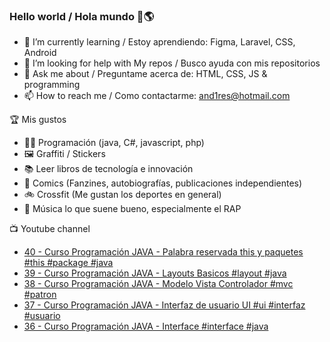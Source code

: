 ### Hello world / Hola mundo 👋🌎

<!--
**xaca/xaca** is a ✨ _special_ ✨ repository because its `README.md` (this file) appears on your GitHub profile.

Here are some ideas to get you started:
-->

- 🌱 I’m currently learning / Estoy aprendiendo: Figma, Laravel, CSS, Android
- 🤔 I’m looking for help with My repos / Busco ayuda con mis repositorios
- 💬 Ask me about / Preguntame acerca de: HTML, CSS, JS & programming 
- 📫 How to reach me / Como contactarme: and1res@hotmail.com

🏆 Mis gustos
- 👨‍💻 Programación (java, C#, javascript, php)
- 🖼️ Graffiti / Stickers
- 📚 Leer libros de tecnología e innovación
- 💢 Comics (Fanzines, autobiografías, publicaciones independientes)
- 🚲 Crossfit (Me gustan los deportes en general)
- 🎤 Música lo que suene bueno, especialmente el RAP
<!--
📝 Frases
- "I only smile in the dark, I only smile when it's complicated" Raybiez
- "De lo que ves créete la mitad de lo que no ves no te creas nada" Kase O
-->
📺 Youtube channel
<!-- BLOG-POST-LIST:START -->
- [40 - Curso Programación JAVA - Palabra reservada this y paquetes #this #package #java](https://www.youtube.com/watch?v=j2vYZz_6g3k)
- [39 - Curso Programación JAVA - Layouts Basicos #layout #java](https://www.youtube.com/watch?v=4RkorV4cEQA)
- [38  - Curso Programación JAVA - Modelo Vista Controlador #mvc #patron](https://www.youtube.com/watch?v=ekL0pxThUY4)
- [37 - Curso Programación JAVA - Interfaz de usuario UI #ui #interfaz #usuario](https://www.youtube.com/watch?v=1eBJs3yYuG0)
- [36 - Curso Programación JAVA - Interface #interface #java](https://www.youtube.com/watch?v=bYI0zgqyDZc)
<!-- BLOG-POST-LIST:END -->
